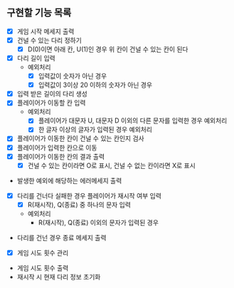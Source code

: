 
## 구현할 기능 목록
- [x] 게임 시작 메세지 출력
- [x] 건널 수 있는 다리 정하기
  - [x] D(0)이면 아래 칸, U(1)인 경우 위 칸이 건널 수 있는 칸이 된다
- [x] 다리 길이 입력
  - 예외처리
    - [x] 입력값이 숫자가 아닌 경우
    - [x] 입력값이 3이상 20 이하의 숫자가 아닌 경우
- [x] 입력 받은 길이의 다리 생성
- [x] 플레이어가 이동할 칸 입력
  - 예외처리
    - [x] 플레이어가 대문자 U, 대문자 D 이외의 다른 문자를 입력한 경우 예외처리
    - [x] 한 글자 이상의 글자가 입력된 경우 예외처리
- [x] 플레이어가 이동한 칸이 건널 수 있는 칸인지 검사
- [x] 플레이어가 입력한 칸으로 이동
- [x] 플레이어가 이동한 칸의 결과 출력
  - [x] 건널 수 있는 칸이라면 O로 표시, 건널 수 없는 칸이라면 X로 표시
- 발생한 예외에 해당하는 에러메세지 출력
- [x] 다리를 건너다 실패한 경우 플레이어가 재시작 여부 입력
  - [x] R(재시작), Q(종료) 중 하나의 문자 입력
  - 예외처리
    - R(재시작), Q(종료) 이외의 문자가 입력된 경우
- 다리를 건넌 경우 종료 메세지 출력
- [x] 게임 시도 횟수 관리
- 게임 시도 횟수 출력
- 재시작 시 현재 다리 정보 초기화